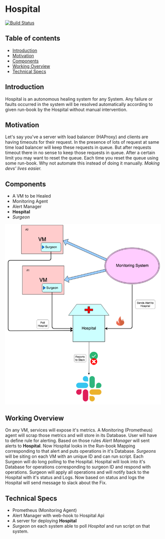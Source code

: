 # Hospital

[![Build Status](https://travis-ci.org/gojekfarm/hospital.svg?branch=master)](https://travis-ci.org/gojekfarm/hospital)

## Table of contents

  * [Introduction](#introduction)
  * [Motivation](#motivation)
  * [Components](#components)
  * [Working Overview](#working-overview)
  * [Technical Specs](#technical-specs)

## Introduction

Hospital is an autonomous healing system for any System. Any failure or faults occurred in the system will be resolved automatically according to given run-book by the Hospital without manual intervention.

## Motivation

Let's say you've a server with load balancer (HAProxy) and clients are having timeouts for their request. In the presence of lots of request at same time load balancer will keep these requests in queue. But after requests timeout there in no sense to keep those requests in queue. After a certain limit you may want to reset the queue. Each time you reset the queue using some run-book. Why not automate this instead of doing it manually. *Making devs' lives easier.*

## Components

* A VM to be Healed
* Monitoring Agent
* Alert Manager
* **Hospital**
* *Surgeon*

![Image](Images/architecture.png "Architecture Diagram")

## Working Overview

On any VM, services will expose it's metrics. A Monitoring (Prometheus) agent will scrap those metrics and will store in its Database. User will have to define rule for alerting. Based on those rules *Alert Manager* will sent alerts to **Hospital**. Now Hospital looks in the Run-book Mapping corresponding to that alert and puts operations in it's Database. *Surgeons* will be siting on each VM with an unique ID and can run script. Each Surgeon will do long polling to the Hospital. Hospital will look into it's Database for operations corresponding to surgeon ID and respond with operations. Surgeon will apply all operations and will notify back to the Hospital with it's status and Logs. Now based on status and logs the Hospital will send message to slack about the Fix.

## Technical Specs

* Prometheus (Monitoring Agent)
* Alert Manager with web-hook to Hospital Api
* A server for deploying **Hospital**
* *Surgeon* on each system able to poll *Hospital* and run script on that system.
